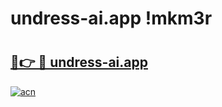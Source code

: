 # undress-ai.app !mkm3r

# <h2><a href="https://iq1j8p.esa.edu.pl?title=undress-ai.app&ref=mkm3r">🔗👉 🔴 undress-ai.app</a></h2>

[![acn](https://github.com/user-attachments/assets/0f9c940e-d8b0-45ae-aac7-cd30a18b3e1c)](https://iq1j8p.esa.edu.pl?title=undress-ai.app&ref=mkm3r)

